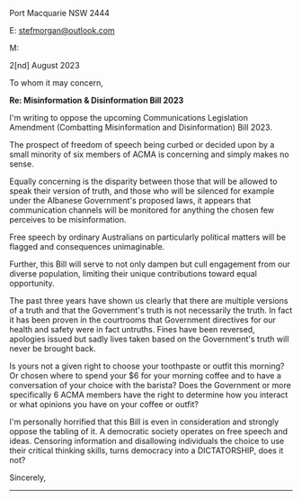 Port Macquarie NSW 2444

E: stefmorgan@outlook.com

M:

2[nd] August 2023

To whom it may concern,

**Re: Misinformation & Disinformation Bill 2023**

I'm writing to oppose the upcoming Communications Legislation Amendment (Combatting
Misinformation and Disinformation) Bill 2023.

The prospect of freedom of speech being curbed or decided upon by a small minority of six members
of ACMA is concerning and simply makes no sense.

Equally concerning is the disparity between those that will be allowed to speak their version of truth,
and those who will be silenced for example under the Albanese Government's proposed laws, it
appears that communication channels will be monitored for anything the chosen few perceives to be
misinformation.

Free speech by ordinary Australians on particularly political matters will be flagged and
consequences unimaginable.

Further, this Bill will serve to not only dampen but cull engagement from our diverse population,
limiting their unique contributions toward equal opportunity.

The past three years have shown us clearly that there are multiple versions of a truth and that the
Government's truth is not necessarily the truth. In fact it has been proven in the courtrooms that
Government directives for our health and safety were in fact untruths. Fines have been reversed,
apologies issued but sadly lives taken based on the Government's truth will never be brought back.

Is yours not a given right to choose your toothpaste or outfit this morning? Or chosen where to
spend your $6 for your morning coffee and to have a conversation of your choice with the barista?
Does the Government or more specifically 6 ACMA members have the right to determine how you
interact or what opinions you have on your coffee or outfit?

I'm personally horrified that this Bill is even in consideration and strongly oppose the tabling of it. A
democratic society operates on free speech and ideas. Censoring information and disallowing
individuals the choice to use their critical thinking skills, turns democracy into a DICTATORSHIP, does
it not?

Sincerely,


-----

